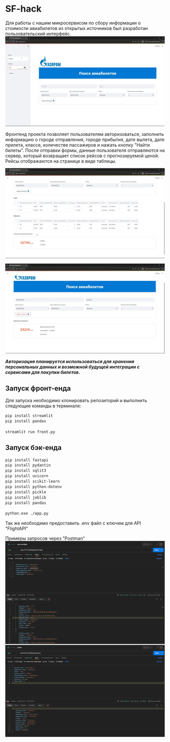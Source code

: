 # SF-hack

Для работы с нашим микросервисом по сбору информации о стоимости авиабилетов из открытых источников был разработан пользовательский интерфейс. 
![auth](/imgs/auth.jpeg)

Фронтенд проекта позволяет пользователям авторизоваться, заполнить информацию о городе отправления, городе прибытия, дате вылета, дате прилета, классе, количестве пассажиров и нажать кнопку "Найти билеты". После отправки формы, данные пользователя отправляются на сервер, который возвращает список рейсов с прогнозируемой ценой. Рейсы отображаются на странице в виде таблицы.

![getTicket](/imgs/getTickets.jpeg)

![getPredict](/imgs/predict.jpeg)

***Авторизация планируется использоваться для хранения персональных данных и возможной будущей интеграции с сервисами для покупки билетов.***


## Запуск фронт-енда

Для запуска необходимо клонировать репозиторий и выполнить следующие команды в терминале:

```bash
pip install streamlit
pip install pandas

streamlit run front.py
```

## Запуск бэк-енда

```bash
pip install fastapi
pip install pydantin
pip install sqlit3
pip install uvicorn
pip install scikit-learn
pip install python-dotenv
pip install pickle
pip install joblib
pip install pandas

python.exe ./app.py
```
Так же необходимо предоставить .env файл с ключем для API "FlightAPI"

Примеры запросов через "Postman"
![Пример1](/imgs/postman1.png)
![Пример1](/imgs/postman2.png)